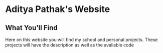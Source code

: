 # Aditya Pathak's Website


## What You'll Find 
Here on this website you will find my school and personal projects. These projects will have the description as well as 
the avaliable code 



 




